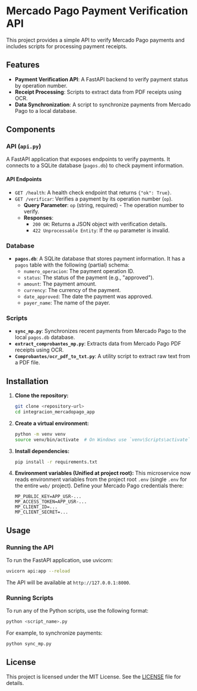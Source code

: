 # Mercado Pago Payment Verification API

This project provides a simple API to verify Mercado Pago payments and includes scripts for processing payment receipts.

## Features

-   **Payment Verification API**: A FastAPI backend to verify payment status by operation number.
-   **Receipt Processing**: Scripts to extract data from PDF receipts using OCR.
-   **Data Synchronization**: A script to synchronize payments from Mercado Pago to a local database.

## Components

### API (`api.py`)

A FastAPI application that exposes endpoints to verify payments. It connects to a SQLite database (`pagos.db`) to check payment information.

#### API Endpoints

-   `GET /health`: A health check endpoint that returns `{"ok": True}`.
-   `GET /verificar`: Verifies a payment by its operation number (`op`).
    -   **Query Parameter**: `op` (string, required) - The operation number to verify.
    -   **Responses**:
        -   `200 OK`: Returns a JSON object with verification details.
        -   `422 Unprocessable Entity`: If the `op` parameter is invalid.

### Database

-   **`pagos.db`**: A SQLite database that stores payment information. It has a `pagos` table with the following (partial) schema:
    -   `numero_operacion`: The payment operation ID.
    -   `status`: The status of the payment (e.g., "approved").
    -   `amount`: The payment amount.
    -   `currency`: The currency of the payment.
    -   `date_approved`: The date the payment was approved.
    -   `payer_name`: The name of the payer.

### Scripts

-   **`sync_mp.py`**: Synchronizes recent payments from Mercado Pago to the local `pagos.db` database.
-   **`extract_comprobantes_mp.py`**: Extracts data from Mercado Pago PDF receipts using OCR.
-   **`Comprobantes/ocr_pdf_to_txt.py`**: A utility script to extract raw text from a PDF file.

## Installation

1.  **Clone the repository:**
    ```bash
    git clone <repository-url>
    cd integracion_mercadopago_app
    ```

2.  **Create a virtual environment:**
    ```bash
    python -m venv venv
    source venv/bin/activate  # On Windows use `venv\Scripts\activate`
    ```

3.  **Install dependencies:**
    ```bash
    pip install -r requirements.txt
    ```

4.  **Environment variables (Unified at project root):**
    This microservice now reads environment variables from the project root `.env` (single `.env` for the entire `web/` project).
    Define your Mercado Pago credentials there:
    ```
    MP_PUBLIC_KEY=APP_USR-...
    MP_ACCESS_TOKEN=APP_USR-...
    MP_CLIENT_ID=...
    MP_CLIENT_SECRET=...
    ```

## Usage

### Running the API

To run the FastAPI application, use uvicorn:

```bash
uvicorn api:app --reload
```

The API will be available at `http://127.0.0.1:8000`.

### Running Scripts

To run any of the Python scripts, use the following format:

```bash
python <script_name>.py
```

For example, to synchronize payments:
```bash
python sync_mp.py
```

## License

This project is licensed under the MIT License. See the [LICENSE](LICENSE) file for details.
